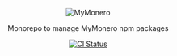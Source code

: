 <p align="center">
  <img alt="MyMonero" src="https://user-images.githubusercontent.com/1645428/120083066-8a394a00-c0c6-11eb-9bc5-1ce02784dab3.png">
</p>

<p align="center">
  Monorepo to manage MyMonero npm packages
</p>

<p align="center">
  <a href="https://github.com/mymonero/mymonero-utils/actions?query=branch%3Amaster+workflow%3Aci"><img alt="CI Status" src="https://github.com/mymonero/mymonero-utils/workflows/ci/badge.svg?branch=master"></a>
</p>
